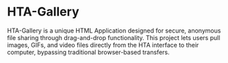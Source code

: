 # HTA-Gallery
HTA-Gallery is a unique HTML Application designed for secure, anonymous file sharing through drag-and-drop functionality. This project lets users pull images, GIFs, and video files directly from the HTA interface to their computer, bypassing traditional browser-based transfers.
